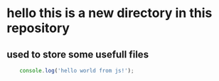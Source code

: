 # hello this is a new directory in this repository 
## used to store some usefull files 
```javascript 
	console.log('hello world from js!');
```

